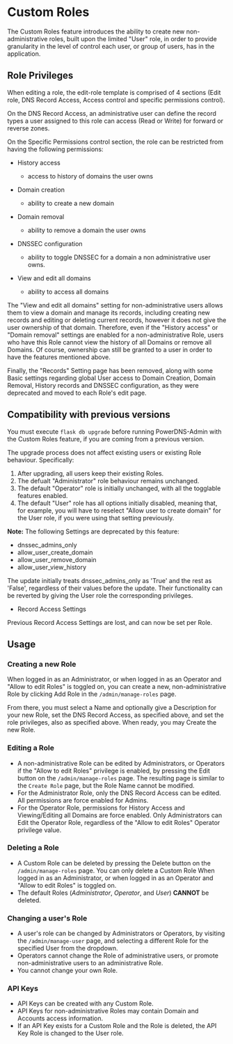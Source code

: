 # Custom Roles

The Custom Roles feature introduces the ability to create new non-administrative roles, built upon the limited "User" role, in order to provide granularity in the level of control each user, or group of users, has in the application.

## Role Privileges

When editing a role, the edit-role template is comprised of 4 sections (Edit role, DNS Record Access, Access control and specific permissions control).

On the DNS Record Access, an administrative user can define the record types a user assigned to this role can access (Read or Write) for forward or reverse zones.

On the Specific Permissions control section, the role can be restricted from having the following permissions:

* History access

    * access to history of domains the user owns

* Domain creation

    * ability to create a new domain

* Domain removal

    * ability to remove a domain the user owns

* DNSSEC configuration

    * ability to toggle DNSSEC for a domain a non administrative user owns.

* View and edit all domains
    * ability to access all domains

The "View and edit all domains" setting for non-administrative users allows them to view a domain and manage its records, including creating new records and editing or deleting current records, however it does not give the user ownership of that domain. Therefore, even if the "History access" or "Domain removal" settings are enabled for a non-administrative Role, users who have this Role cannot view the history of all Domains or remove all Domains. Of course, ownership can still be granted to a user in order to have the features mentioned above.

Finally, the "Records" Setting page has been removed, along with some Basic settings regarding global User access to Domain Creation, Domain Removal, History records and DNSSEC configuration, as they were deprecated and moved to each Role's edit page.

## Compatibility with previous versions

You must execute `flask db upgrade` before running PowerDNS-Admin with the Custom Roles feature, if you are coming from a previous version.

The upgrade process does not affect existing users or existing Role behaviour. Specifically:

1. After upgrading, all users keep their existing Roles.
2. The defualt "Administrator" role behaviour remains unchanged.
3. The default "Operator" role is initially unchanged, with all the togglable features enabled.
4. The default "User" role has all options initially disabled, meaning that, for example, you will have to reselect "Allow user to create domain" for the User role, if you were using that setting previously.

**Note:** The following Settings are deprecated by this feature:
- dnssec_admins_only
- allow_user_create_domain
- allow_user_remove_domain
- allow_user_view_history

The update initially treats dnssec_admins_only as 'True' and the rest as 'False', regardless of their values before the update. Their functionality can be reverted by giving the User role the corresponding privileges.

- Record Access Settings

Previous Record Access Settings are lost, and can now be set per Role.

## Usage

### Creating a new Role
When logged in as an Administrator, or when logged in as an Operator and "Allow to edit Roles" is toggled on, you can create a new, non-administrative Role by clicking Add Role in the `/admin/manage-roles` page.

From there, you must select a Name and optionally give a Description for your new Role, set the DNS Record Access, as specified above, and set the role privileges, also as specified above. When ready, you may Create the new Role.

### Editing a Role
- A non-administrative Role can be edited by Administrators, or Operators if the "Allow to edit Roles" privilege is enabled, by pressing the Edit button on the `/admin/manage-roles` page. The resulting page is similar to the `Create Role` page, but the Role Name cannot be modified.
- For the Administrator Role, only the DNS Record Access can be edited. All permissions are force enabled for Admins.
- For the Operator Role, permissions for History Access and Viewing/Editing all Domains are force enabled. Only Administrators can Edit the Operator Role, regardless of the "Allow to edit Roles" Operator privilege value.

### Deleting a Role
- A Custom Role can be deleted by pressing the Delete button on the `/admin/manage-roles` page. You can only delete a Custom Role When logged in as an Administrator, or when logged in as an Operator and "Allow to edit Roles" is toggled on.
- The default Roles (*Administrator*, *Operator*, and *User*) **CANNOT** be deleted.

### Changing a user's Role
- A user's role can be changed by Administrators or Operators, by visiting the `/admin/manage-user` page, and selecting a different Role for the specified User from the dropdown.
- Operators cannot change the Role of administrative users, or promote non-administrative users to an administrative Role.
- You cannot change your own Role.

### API Keys
- API Keys can be created with any Custom Role.
- API Keys for non-administrative Roles may contain Domain and Accounts access information.
- If an API Key exists for a Custom Role and the Role is deleted, the API Key Role is changed to the User role.